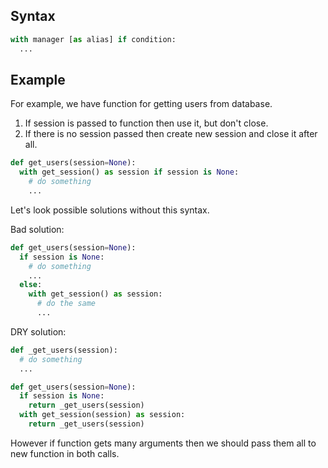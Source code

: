 
## Syntax

```python
with manager [as alias] if condition:
  ...
```

## Example

For example, we have function for getting users from database.
1. If session is passed to function then use it, but don't close.
2. If there is no session passed then create new session and close it after all.

```python
def get_users(session=None):
  with get_session() as session if session is None:
    # do something
    ...
```

Let's look possible solutions without this syntax.

Bad solution:

```python
def get_users(session=None):
  if session is None:
    # do something
    ...
  else:
    with get_session() as session:
      # do the same
      ...
```

DRY solution:

```python
def _get_users(session):
  # do something
  ...

def get_users(session=None):
  if session is None:
    return _get_users(session)
  with get_session(session) as session:
    return _get_users(session)
```

However if function gets many arguments then we should pass them all to new
function in both calls.
